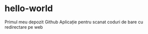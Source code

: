 # hello-world
Primul meu depozit Github
Aplicație pentru scanat coduri de bare cu redirectare pe web
